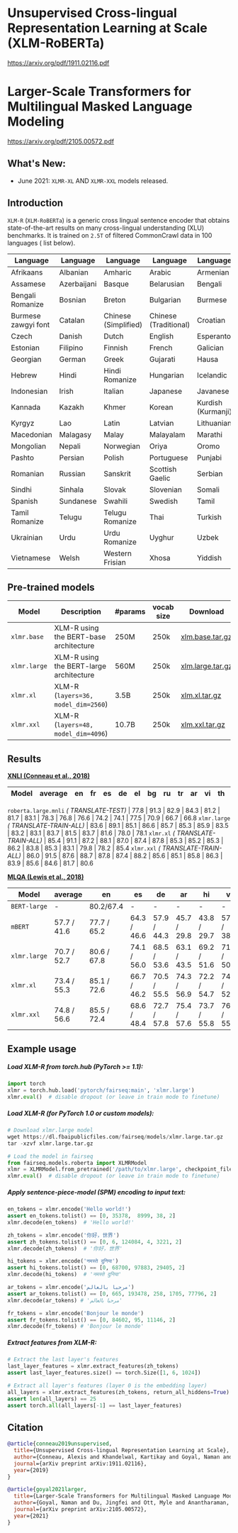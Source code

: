 # Unsupervised Cross-lingual Representation Learning at Scale (XLM-RoBERTa)

https://arxiv.org/pdf/1911.02116.pdf

# Larger-Scale Transformers for Multilingual Masked Language Modeling

https://arxiv.org/pdf/2105.00572.pdf

## What's New:

- June 2021: `XLMR-XL` AND `XLMR-XXL` models released.

## Introduction

`XLM-R` (`XLM-RoBERTa`) is a generic cross lingual sentence encoder that obtains state-of-the-art results on many
cross-lingual understanding (XLU) benchmarks. It is trained on `2.5T` of filtered CommonCrawl data in 100 languages (
list below).

Language | Language|Language |Language | Language
---|---|---|---|---
Afrikaans | Albanian | Amharic | Arabic | Armenian
Assamese | Azerbaijani | Basque | Belarusian | Bengali
Bengali Romanize | Bosnian | Breton | Bulgarian | Burmese
Burmese zawgyi font | Catalan | Chinese (Simplified) | Chinese (Traditional) | Croatian
Czech | Danish | Dutch | English | Esperanto
Estonian | Filipino | Finnish | French | Galician
Georgian | German | Greek | Gujarati | Hausa
Hebrew | Hindi | Hindi Romanize | Hungarian | Icelandic
Indonesian | Irish | Italian | Japanese | Javanese
Kannada | Kazakh | Khmer | Korean | Kurdish (Kurmanji)
Kyrgyz | Lao | Latin | Latvian | Lithuanian
Macedonian | Malagasy | Malay | Malayalam | Marathi
Mongolian | Nepali | Norwegian | Oriya | Oromo
Pashto | Persian | Polish | Portuguese | Punjabi
Romanian | Russian | Sanskrit | Scottish Gaelic | Serbian
Sindhi | Sinhala | Slovak | Slovenian | Somali
Spanish | Sundanese | Swahili | Swedish | Tamil
Tamil Romanize | Telugu | Telugu Romanize | Thai | Turkish
Ukrainian | Urdu | Urdu Romanize | Uyghur | Uzbek
Vietnamese | Welsh | Western Frisian | Xhosa | Yiddish

## Pre-trained models

Model | Description | #params | vocab size | Download
---|---|---|---|---
`xlmr.base` | XLM-R using the BERT-base architecture | 250M | 250k | [xlm.base.tar.gz](https://dl.fbaipublicfiles.com/fairseq/models/xlmr.base.tar.gz)
`xlmr.large` | XLM-R using the BERT-large architecture | 560M | 250k | [xlm.large.tar.gz](https://dl.fbaipublicfiles.com/fairseq/models/xlmr.large.tar.gz)
`xlmr.xl` | XLM-R (`layers=36, model_dim=2560`) | 3.5B | 250k | [xlm.xl.tar.gz](https://dl.fbaipublicfiles.com/fairseq/models/xlmr/xlmr.xl.tar.gz)
`xlmr.xxl` | XLM-R (`layers=48, model_dim=4096`) | 10.7B | 250k | [xlm.xxl.tar.gz](https://dl.fbaipublicfiles.com/fairseq/models/xlmr/xlmr.xxl.tar.gz)

## Results

**[XNLI (Conneau et al., 2018)](https://arxiv.org/abs/1809.05053)**

Model | average | en | fr | es | de | el | bg | ru | tr | ar | vi | th | zh | hi | sw | ur
---|---|---|---|---|---|---|---|---|---|---|---|---|---|---|---|---

`roberta.large.mnli` _(
TRANSLATE-TEST)_ | 77.8 | 91.3 | 82.9 | 84.3 | 81.2 | 81.7 | 83.1 | 78.3 | 76.8 | 76.6 | 74.2 | 74.1 | 77.5 | 70.9 |
66.7 | 66.8
`xlmr.large` _(
TRANSLATE-TRAIN-ALL)_ | 83.6 | 89.1 | 85.1 | 86.6 | 85.7 | 85.3 | 85.9 | 83.5 | 83.2 | 83.1 | 83.7 | 81.5 | 83.7 | 81.6
| 78.0 | 78.1
`xlmr.xl` _(
TRANSLATE-TRAIN-ALL)_ | 85.4 | 91.1 | 87.2 | 88.1 | 87.0 | 87.4 | 87.8 | 85.3 | 85.2 | 85.3 | 86.2 | 83.8 | 85.3 | 83.1
| 79.8 | 78.2 | 85.4
`xlmr.xxl` _(
TRANSLATE-TRAIN-ALL)_ | 86.0 | 91.5 | 87.6 | 88.7 | 87.8 | 87.4 | 88.2 | 85.6 | 85.1 | 85.8 | 86.3 | 83.9 | 85.6 | 84.6
| 81.7 | 80.6

**[MLQA (Lewis et al., 2018)](https://arxiv.org/abs/1910.07475)**

Model | average | en | es | de | ar | hi | vi | zh
---|---|---|---|---|---|---|---|---
`BERT-large` | - | 80.2/67.4 | - | - | - | - | - | -
`mBERT` | 57.7 / 41.6 | 77.7 / 65.2 | 64.3 / 46.6 | 57.9 / 44.3 | 45.7 / 29.8| 43.8 / 29.7 | 57.1 / 38.6 | 57.5 / 37.3
`xlmr.large` | 70.7 / 52.7 | 80.6 / 67.8 | 74.1 / 56.0 | 68.5 / 53.6 | 63.1 / 43.5 | 69.2 / 51.6 | 71.3 / 50.9 | 68.0 / 45.4
`xlmr.xl` | 73.4 / 55.3 | 85.1 / 72.6 | 66.7 / 46.2 | 70.5 / 55.5 | 74.3 / 56.9 | 72.2 / 54.7 | 74.4 / 52.9 | 70.9 / 48.5
`xlmr.xxl` | 74.8 / 56.6 | 85.5 / 72.4 | 68.6 / 48.4 | 72.7 / 57.8 | 75.4 / 57.6 | 73.7 / 55.8 | 76.0 / 55.0 | 71.7 / 48.9

## Example usage

##### Load XLM-R from torch.hub (PyTorch >= 1.1):

```python
import torch
xlmr = torch.hub.load('pytorch/fairseq:main', 'xlmr.large')
xlmr.eval()  # disable dropout (or leave in train mode to finetune)
```

##### Load XLM-R (for PyTorch 1.0 or custom models):

```python
# Download xlmr.large model
wget https://dl.fbaipublicfiles.com/fairseq/models/xlmr.large.tar.gz
tar -xzvf xlmr.large.tar.gz

# Load the model in fairseq
from fairseq.models.roberta import XLMRModel
xlmr = XLMRModel.from_pretrained('/path/to/xlmr.large', checkpoint_file='model.pt')
xlmr.eval()  # disable dropout (or leave in train mode to finetune)
```

##### Apply sentence-piece-model (SPM) encoding to input text:

```python
en_tokens = xlmr.encode('Hello world!')
assert en_tokens.tolist() == [0, 35378,  8999, 38, 2]
xlmr.decode(en_tokens)  # 'Hello world!'

zh_tokens = xlmr.encode('你好，世界')
assert zh_tokens.tolist() == [0, 6, 124084, 4, 3221, 2]
xlmr.decode(zh_tokens)  # '你好，世界'

hi_tokens = xlmr.encode('नमस्ते दुनिया')
assert hi_tokens.tolist() == [0, 68700, 97883, 29405, 2]
xlmr.decode(hi_tokens)  # 'नमस्ते दुनिया'

ar_tokens = xlmr.encode('مرحبا بالعالم')
assert ar_tokens.tolist() == [0, 665, 193478, 258, 1705, 77796, 2]
xlmr.decode(ar_tokens) # 'مرحبا بالعالم'

fr_tokens = xlmr.encode('Bonjour le monde')
assert fr_tokens.tolist() == [0, 84602, 95, 11146, 2]
xlmr.decode(fr_tokens) # 'Bonjour le monde'
```

##### Extract features from XLM-R:

```python
# Extract the last layer's features
last_layer_features = xlmr.extract_features(zh_tokens)
assert last_layer_features.size() == torch.Size([1, 6, 1024])

# Extract all layer's features (layer 0 is the embedding layer)
all_layers = xlmr.extract_features(zh_tokens, return_all_hiddens=True)
assert len(all_layers) == 25
assert torch.all(all_layers[-1] == last_layer_features)
```

## Citation

```bibtex
@article{conneau2019unsupervised,
  title={Unsupervised Cross-lingual Representation Learning at Scale},
  author={Conneau, Alexis and Khandelwal, Kartikay and Goyal, Naman and Chaudhary, Vishrav and Wenzek, Guillaume and Guzm{\'a}n, Francisco and Grave, Edouard and Ott, Myle and Zettlemoyer, Luke and Stoyanov, Veselin},
  journal={arXiv preprint arXiv:1911.02116},
  year={2019}
}
```

```bibtex
@article{goyal2021larger,
  title={Larger-Scale Transformers for Multilingual Masked Language Modeling},
  author={Goyal, Naman and Du, Jingfei and Ott, Myle and Anantharaman, Giri and Conneau, Alexis},
  journal={arXiv preprint arXiv:2105.00572},
  year={2021}
}
```

